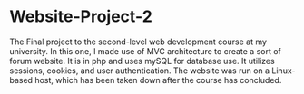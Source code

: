 # Website-Project-2
The Final project to the second-level web development course at my university. In this one, I made use of MVC architecture to create a sort of forum website. It is in php and uses mySQL for database use. It utilizes sessions, cookies, and user authentication. The website was run on a Linux-based host, which has been taken down after the course has concluded. 
